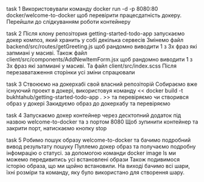 task 1
Використовували команду docker run -d -p 8080:80 docker/welcome-to-docker щоб перевірити працесдатність докеру.
Перейшли до слідкуванням роботи контейнеру

task 2
Після клону репозітория getting-started-todo-app запускаємо докер композ, який хранить у собі декілька сервесів
Змінемо файл backend/src/routes/getGreeting.js щоб рандомно виводити 1 з 3х фраз які запмиані у масиві.
Також файл client/src/components/AddNewItemForm.jsx щоб рандомно виводити 1 з 3х фраз які запмиані у масиві.
Та файл client/src/index.scss
Після перезаватаження сторінки усі зміни спрацювали

task 3
Ствоюємо на докерхабі свой власний репозіторій
Собираємо вже існуючий проект в докері, використовуя команду << docker build -t bukhtahub/getting-started-todo-app . >> та перевіряємо чи створився образ у докері
Закидуємо образ до докерхабу та перевіряємо

task 4
Запускаємо докер контейнер через десктопний додаток під назвою welcome-to-docker та з портом 8080
Щоб зупинити контейнер та закрити порт, натискаємо кнопку stop

task 5
Робимо пошук образу welcome-to-docker та бачимо подробний вивод результату пошуку
Пуллемо докер образ та получаємо подробну інфомрацію о статусі.
за допомогою команди docker image ls ми можемо передивитись усі встановлені образи
Також подивимося історію образа, що ми щойно встановили. На виході бачимо всі шари, їхні розміри та команду, яку було використано для створення шару.
